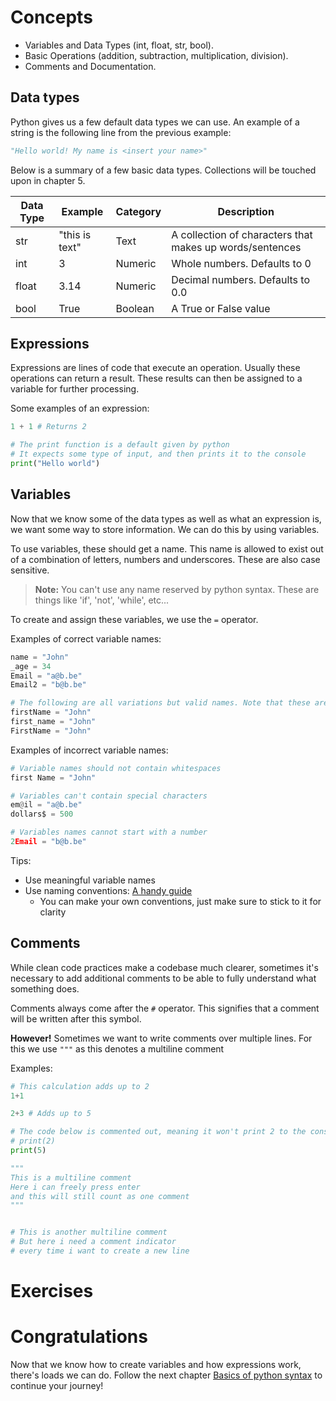 # Concepts

- Variables and Data Types (int, float, str, bool).
- Basic Operations (addition, subtraction, multiplication, division).
- Comments and Documentation.

## Data types
Python gives us a few default data types we can use. An example of a string is the following line from the previous example:
```py
"Hello world! My name is <insert your name>"
```

Below is a summary of a few basic data types. Collections will be touched upon in chapter 5.

| Data Type | Example | Category | Description |
|---|---|---|---|
| str | "this is text" | Text | A collection of characters that makes up words/sentences |
| int | 3 | Numeric | Whole numbers. Defaults to 0 |
| float | 3.14 | Numeric | Decimal numbers. Defaults to 0.0 |
| bool | True | Boolean | A True or False value |

## Expressions
Expressions are lines of code that execute an operation. Usually these operations can return a result. These results can then be assigned to a variable for further processing.

Some examples of an expression:
```py
1 + 1 # Returns 2

# The print function is a default given by python
# It expects some type of input, and then prints it to the console
print("Hello world")
```

## Variables
Now that we know some of the data types as well as what an expression is, we want some way to store information. We can do this by using variables.

To use variables, these should get a name. This name is allowed to exist out of a combination of letters, numbers and underscores. These are also case sensitive.

> **Note:** You can't use any name reserved by python syntax. These are things like 'if', 'not', 'while', etc...

To create and assign these variables, we use the `=` operator.

Examples of correct variable names:
```py
name = "John"
_age = 34
Email = "a@b.be"
Email2 = "b@b.be"

# The following are all variations but valid names. Note that these are 3 different variables
firstName = "John"
first_name = "John"
FirstName = "John"
```

Examples of incorrect variable names:
```py
# Variable names should not contain whitespaces
first Name = "John"

# Variables can't contain special characters
em@il = "a@b.be"
dollars$ = 500

# Variables names cannot start with a number
2Email = "b@b.be"
```

Tips: 
- Use meaningful variable names
- Use naming conventions: [A handy guide](https://pythonguides.com/python-naming-conventions/)
  - You can make your own conventions, just make sure to stick to it for clarity

## Comments

While clean code practices make a codebase much clearer, sometimes it's necessary to add additional comments to be able to fully understand what something does. 

Comments always come after the `#` operator. This signifies that a comment will be written after this symbol.

**However!** Sometimes we want to write comments over multiple lines. For this we use `"""` as this denotes a multiline comment

Examples:
```py
# This calculation adds up to 2
1+1

2+3 # Adds up to 5

# The code below is commented out, meaning it won't print 2 to the console
# print(2)
print(5)

"""
This is a multiline comment
Here i can freely press enter
and this will still count as one comment
"""


# This is another multiline comment
# But here i need a comment indicator
# every time i want to create a new line


```

# Exercises


# Congratulations

Now that we know how to create variables and how expressions work, there's loads we can do. Follow the next chapter [Basics of python syntax](../02-Basics-of-python-syntax/02%20-%20Basics%20of%20python%20syntax.md) to continue your journey!